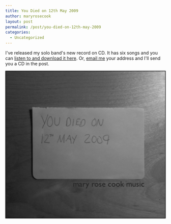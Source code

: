 ```yaml
---
title: You Died on 12th May 2009
author: maryrosecook
layout: post
permalink: /post/you-died-on-12th-may-2009
categories:
  - Uncategorized
---
```

I've released my solo band's new record on CD. It has six songs and you can [listen to and download it here][1]. Or, [email me][2] your address and I'll send you a CD in the post.

<img src='/images/youdiedon12thmay2009.png' width='600' />

 [1]: http://maryrosecookmusic.com
 [2]: mailto:maryrosecook@maryrosecook.com